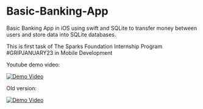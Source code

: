 # Basic-Banking-App
Basic Banking App in iOS using swift and SQLite to transfer money between users and store data into SQLite databases.

This is first task of The Sparks Foundation Internship Program #GRIPJANUARY23 in Mobile Development

Youtube demo video:

[![Demo Video](https://img.youtube.com/vi/Gvs5aWLHoUY/0.jpg)](https://youtu.be/Gvs5aWLHoUY)

Old version:

[![Demo Video](https://img.youtube.com/vi/LMrU2STwPUk/0.jpg)](https://youtu.be/LMrU2STwPUk)
